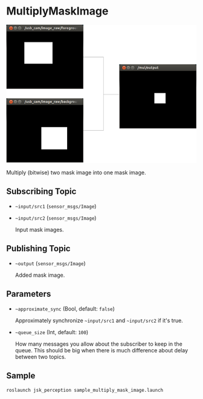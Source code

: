 # MultiplyMaskImage
![](images/mul_mask_image.png)

Multiply (bitwise) two mask image into one mask image.

## Subscribing Topic
* `~input/src1` (`sensor_msgs/Image`)
* `~input/src2` (`sensor_msgs/Image`)

  Input mask images.
## Publishing Topic
* `~output` (`sensor_msgs/Image`)

  Added mask image.
## Parameters
* `~approximate_sync` (Bool, default: `false`)

  Approximately synchronize `~input/src1` and `~input/src2` if it's true.

* ``~queue_size`` (Int, default: ``100``)

  How many messages you allow about the subscriber to keep in the queue.
  This should be big when there is much difference about delay between two topics.

## Sample

```bash
roslaunch jsk_perception sample_multiply_mask_image.launch
```
